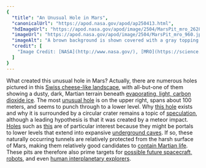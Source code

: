 ```yaml
---
{
  "title": "An Unusual Hole in Mars",
  "canonicalUrl": "https://apod.nasa.gov/apod/ap250413.html",
  "hdImageUrl": "https://apod.nasa.gov/apod/image/2504/MarsPit_mro_2628.jpg",
  "imageUrl": "https://apod.nasa.gov/apod/image/2504/MarsPit_mro_960.jpg",
  "imageAlt": "A brown background is shown covered with a gray topping that has many holes. On the upper right, there is a deep hole in the brown background. In this hole is more gray topping. Please see the explanation for more detailed information.",
  "credit": [
    "Image Credit: [NASA](http://www.nasa.gov/), [MRO](https://science.nasa.gov/mission/mars-reconnaissance-orbiter/), [HiRISE](https://www.uahirise.org/epo/about/), [JPL](http://www.jpl.nasa.gov/), [U. Arizona](http://hirise.lpl.arizona.edu/)"
  ]
}
---
```


What created this unusual hole in Mars? Actually, there are numerous holes pictured in this [Swiss cheese-like landscape](https://apod.nasa.gov/apod/ap010327.html), with all-but-one of them showing a dusty, dark, Martian terrain beneath [evaporating, light, carbon dioxide ice](https://www.youtube.com/watch?v=WABthlGTy74). The most [unusual hole](https://apod.nasa.gov/apod/ap200301.html) is on the upper right, spans about 100 meters, and seems to punch through to a lower level. Why [this hole](https://www.nasa.gov/image-feature/jpl/pia21636/a-south-polar-pit-or-an-impact-crater) exists and why it is surrounded by a circular crater remains a topic of [speculation](http://www.lifeinthedoglane.com/wp-content/uploads/2013/03/puppy-head-tilt.jpg), although a leading hypothesis is that it was created by a meteor impact. [Holes](https://apod.nasa.gov/apod/ap070528.html) such as [this](https://apod.nasa.gov/apod/ap070928.html) are of particular interest because they might be portals to lower levels that extend into expansive [underground caves](https://2015.spaceappschallenge.org/project/lavamatic/). If so, these naturally occurring tunnels are relatively protected from the harsh surface of Mars, making them relatively good candidates to [contain Martian life](https://phys.org/news/2024-11-volcanic-caves-advances-life-mars.html). These pits are therefore also prime targets for [possible future spacecraft, robots](https://science.nasa.gov/planetary-science/programs/mars-exploration/), and even [human interplanetary explorers](http://en.wikipedia.org/wiki/The_Martian_Chronicles).
